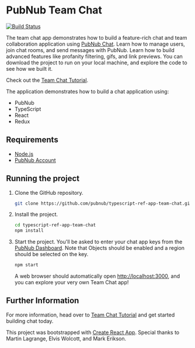 # PubNub Team Chat

[![Build Status](https://travis-ci.com/pubnub/typescript-ref-app-team-chat.svg?branch=master)](https://travis-ci.com/pubnub/typescript-ref-app-team-chat)

The team chat app demonstrates how to build a feature-rich chat and team collaboration application using [PubNub Chat](https://www.pubnub.com/docs/chat/quickstart). Learn how to manage users, join chat rooms, and send messages with PubNub. Learn how to build advanced features like profanity filtering, gifs, and link previews. You can download the project to run on your local machine, and explore the code to see how we built it.

Check out the [Team Chat Tutorial](https://pubnub.github.io/typescript-ref-app-team-chat/docs/introduction).


The application demonstrates how to build a chat application using:

- PubNub
- TypeScript
- React
- Redux

## Requirements

- [Node.js](https://nodejs.org/en/)
- [PubNub Account](https://dashboard.pubnub.com/)

## Running the project

1. Clone the GitHub repository.

    ```bash
    git clone https://github.com/pubnub/typescript-ref-app-team-chat.git
    ```

1. Install the project.

    ```bash
    cd typescript-ref-app-team-chat
    npm install
    ```

1. Start the project. You'll be asked to enter your chat app keys from the [PubNub Dashboard](https://dashboard.pubnub.com/). Note that Objects should be enabled and a region should be selected on the key.

    ```bash
    npm start
    ```

    A web browser should automatically open [http://localhost:3000](http://localhost:3000), and you can explore your very own Team Chat app!

## Further Information

For more information, head over to [Team Chat Tutorial](https://pubnub.github.io/typescript-ref-app-team-chat/docs/introduction) and get started building chat today.

This project was bootstrapped with [Create React App](https://github.com/facebook/create-react-app). Special thanks to Martin Lagrange, Elvis Wolcott, and Mark Erikson.
